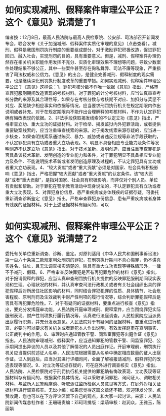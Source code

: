 # 如何实现减刑、假释案件审理公平公正？这个《意见》说清楚了1

编者按：12月8日，最高人民法院与最高人民检察院、公安部、司法部召开新闻发布会，联合发布《关于加强减刑、假释案件实质化审理的意见》（点击查看）。减刑、假释是我国刑罚执行制度的重要组成部分，对于激励罪犯积极改造，促进罪犯回归、融入社会，实现刑罚的目的，具有重要意义。但是，减刑、假释案件办理仍然存在相关机关职能作用发挥不充分、实质化审理效果不理想等问题，导致少数案件处理结果不够公正，其中一些案件甚至存在徇私舞弊、司法不廉等现象，严重损害了司法权威和公信力。《意见》的出台，是健全完善减刑、假释制度的现实需要，也是继续深化刑罚执行制度改革的重要举措。如何实现减刑、假释案件审理公平公正？《意见》这样说：1、罪犯考核分数不作唯一依据《意见》指出，严格审查罪犯服刑期间改造表现的考核材料。对于罪犯的计分考核材料，应当认真审查考核分数的来源及其合理性等，如果存在考核分数与考核期不对应、加扣分与奖惩不对应、奖惩缺少相应事实和依据等情况，应当要求刑罚执行机关在规定期限内作出说明或者补充。对于在规定期限内不能作出合理解释的考核材料，不作为认定罪犯确有悔改表现的依据。2、非法手段获取揭发线索的不认定立功《意见》指出，严格审查立功、重大立功的证据材料。对于检举、揭发监狱内外犯罪活动，或者提供重要破案线索的，应当注重审查线索的来源。对于揭发线索来源存疑的，应当进一步核查，如果查明线索系通过贿买、暴力、威胁或者违反监规等非法手段获取的，不认定罪犯具有立功或者重大立功表现。3、明显不具备相应专业能力及条件等发明创造不认定立功《意见》指出，对于技术革新、发明创造，应当注重审查罪犯是否具备该技术革新、发明创造的专业能力和条件，对于罪犯明显不具备相应专业能力及条件、不能说明技术革新或者发明创造原理及过程的，不认定罪犯具有立功或者重大立功表现。4、“较大贡献”或者“重大贡献”必须是对国家、社会具有积极影响《意见》指出，严格把握“较大贡献”或者“重大贡献”的认定条件。该“较大贡献”或者“重大贡献”，是指对国家、社会具有积极影响，而非仅对个别人员、单位有贡献和帮助。对于罪犯在警示教育活动中现身说法的，不认定罪犯具有立功或者重大立功表现。5、对罪犯身份信息、患严重疾病或身体残疾的证据存疑，可委托重新调查诊断鉴定《意见》指出，严格审查罪犯身份信息、患有严重疾病或者身体有残疾的证据材料。对于上述证据材料有疑问的，可以

# 如何实现减刑、假释案件审理公平公正？这个《意见》说清楚了2

委托有关单位重新调查、诊断、鉴定。对原判适用《中华人民共和国刑事诉讼法》第一百六十条第二款规定判处刑罚的罪犯，在刑罚执行期间不真心悔罪，仍不讲真实姓名、住址，且无法调查核实清楚的，除具有重大立功表现等特殊情形外，一律不予减刑、假释。6、严格审查反映罪犯是否有再犯罪危险的材料《意见》指出，对于报请假释的罪犯，应当认真审查刑罚执行机关提供的反映罪犯服刑期间现实表现和生理、心理状况的材料，并认真审查司法行政机关或者有关社会组织出具的罪犯假释后对所居住社区影响的材料，同时结合罪犯犯罪的性质、具体情节、社会危害程度、原判刑罚及生效裁判中财产性判项的履行情况等，综合判断罪犯假释后是否具有再犯罪危险性。7、对于有疑问的证据材料，要重点进行核查《意见》指出，要充分发挥庭审功能。人民法院开庭审理减刑、假释案件，应当围绕罪犯实际服刑表现、财产性判项执行履行情况等，认真进行法庭调查。人民检察院应当派员出庭履行职务，并充分发表意见。人民法院对于有疑问的证据材料，要重点进行核查，必要时可以要求有关机关或者罪犯本人作出说明，有效发挥庭审在查明事实、公正裁判中的作用。8、审理时应通知管教干警、同监室罪犯等出庭作证《意见》指出，人民法院审理减刑、假释案件，应当通知罪犯的管教干警、同监室罪犯、公示期间提出异议的人员以及其他了解情况的人员出庭作证。开庭审理前，刑罚执行机关应当提供前述证人名单，人民法院根据需要从名单中确定相应数量的证人出庭作证。证人到庭后，应当对其进行详细询问，全面了解被报请减刑、假释罪犯的改造表现等情况。9、对立功等证据存疑的，可在庭外进行调查核实《意见》指出，人民法院、人民检察院对于刑罚执行机关提供的罪犯确有悔改表现、立功表现等证据材料存有疑问的，根据案件具体情况，可以采取讯问罪犯、询问证人、调取相关材料、与监所人民警察座谈、听取派驻监所检察人员意见等方式，在庭外对相关证据材料进行调查核实。无讼小编：如果您觉得这篇文章还不错，欢迎转发分享、点赞收藏，您也可以在下方评论区留下自己的观点，和大家一起讨论。来源：人民法院新闻传媒总社作者：王珊珊责编：邓珂玮排版：梁萌审核：赵润众，王雅玉，陈丽娟


